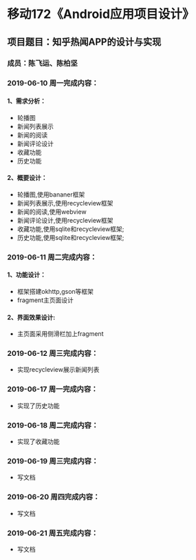 # 移动172《Android应用项目设计》

## 项目题目：知乎热闻APP的设计与实现

### 成员：陈飞运、陈柏坚

### 2019-06-10 周一完成内容：

#### 1、需求分析：

* 轮播图
* 新闻列表展示
* 新闻的阅读
* 新闻评论设计
* 收藏功能
* 历史功能

#### 2、概要设计：

* 轮播图,使用bananer框架
* 新闻列表展示,使用recycleview框架
* 新闻的阅读,使用webview
* 新闻评论设计,使用recycleview框架
* 收藏功能,使用sqlite和recycleview框架;
* 历史功能,使用sqlite和recycleview框架;

### 2019-06-11 周二完成内容：

#### 1、功能设计：

* 框架搭建okhttp,gson等框架
* fragment主页面设计

#### 2、界面效果设计:

* 主页面采用侧滑栏加上fragment

### 2019-06-12 周三完成内容：
* 实现recycleview展示新闻列表

### 2019-06-17 周一完成内容：
* 实现了历史功能

### 2019-06-18 周二完成内容：
* 实现了收藏功能

### 2019-06-19 周三完成内容：
* 写文档

### 2019-06-20 周四完成内容：
* 写文档

### 2019-06-21 周五完成内容：
* 写文档
